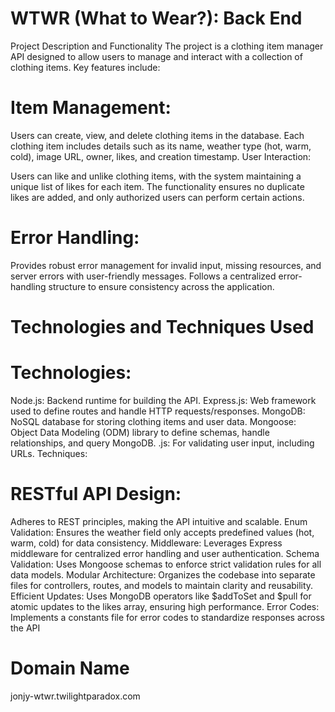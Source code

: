 # WTWR (What to Wear?): Back End

Project Description and Functionality
The project is a clothing item manager API designed to allow users to manage and interact with a collection of clothing items. Key features include:

# Item Management:

Users can create, view, and delete clothing items in the database.
Each clothing item includes details such as its name, weather type (hot, warm, cold), image URL, owner, likes, and creation timestamp.
User Interaction:

Users can like and unlike clothing items, with the system maintaining a unique list of likes for each item.
The functionality ensures no duplicate likes are added, and only authorized users can perform certain actions.

# Error Handling:

Provides robust error management for invalid input, missing resources, and server errors with user-friendly messages.
Follows a centralized error-handling structure to ensure consistency across the application.

# Technologies and Techniques Used

# Technologies:

Node.js: Backend runtime for building the API.
Express.js: Web framework used to define routes and handle HTTP requests/responses.
MongoDB: NoSQL database for storing clothing items and user data.
Mongoose: Object Data Modeling (ODM) library to define schemas, handle relationships, and query MongoDB.
.js: For validating user input, including URLs.
Techniques:

# RESTful API Design:

Adheres to REST principles, making the API intuitive and scalable.
Enum Validation: Ensures the weather field only accepts predefined values (hot, warm, cold) for data consistency.
Middleware: Leverages Express middleware for centralized error handling and user authentication.
Schema Validation: Uses Mongoose schemas to enforce strict validation rules for all data models.
Modular Architecture: Organizes the codebase into separate files for controllers, routes, and models to maintain clarity and reusability.
Efficient Updates: Uses MongoDB operators like $addToSet and $pull for atomic updates to the likes array, ensuring high performance.
Error Codes: Implements a constants file for error codes to standardize responses across the API

# Domain Name

jonjy-wtwr.twilightparadox.com
